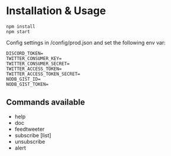 # Installation & Usage

```
npm install
npm start
```

Config settings in /config/prod.json and set the following env var:
```
DISCORD_TOKEN=
TWITTER_CONSUMER_KEY=
TWITTER_CONSUMER_SECRET=
TWITTER_ACCESS_TOKEN=
TWITTER_ACCESS_TOKEN_SECRET=
NODB_GIST_ID=
NODB_GIST_TOKEN=
```

## Commands available

- help
- doc
- feedtweeter
- subscribe [list]
- unsubscribe
- alert
